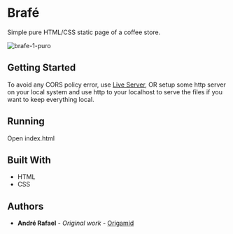 # Brafé

Simple pure HTML/CSS static page of a coffee store.

![brafe-1-puro](https://user-images.githubusercontent.com/52302576/82131648-cc3e6900-97ad-11ea-878c-6556794cddcd.png)


## Getting Started

To avoid any CORS policy error, use [Live Server](https://marketplace.visualstudio.com/items?itemName=ritwickdey.LiveServer), OR setup some http server on your local system and use http to your localhost to serve the files if you want to keep everything local.

## Running

Open index.html

## Built With

* HTML
* CSS

## Authors

* **André Rafael** - *Original work* - [Origamid](https://www.origamid.com/)

